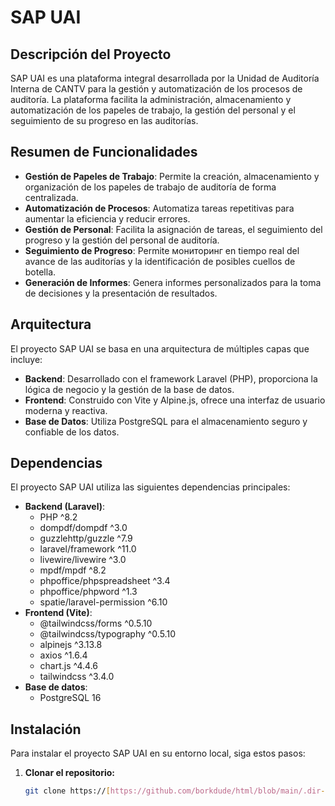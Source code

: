 # SAP UAI

## Descripción del Proyecto

SAP UAI es una plataforma integral desarrollada por la Unidad de Auditoría Interna de CANTV para la gestión y automatización de los procesos de auditoría. La plataforma facilita la administración, almacenamiento y automatización de los papeles de trabajo, la gestión del personal y el seguimiento de su progreso en las auditorías.

## Resumen de Funcionalidades

* **Gestión de Papeles de Trabajo**: Permite la creación, almacenamiento y organización de los papeles de trabajo de auditoría de forma centralizada.
* **Automatización de Procesos**: Automatiza tareas repetitivas para aumentar la eficiencia y reducir errores.
* **Gestión de Personal**: Facilita la asignación de tareas, el seguimiento del progreso y la gestión del personal de auditoría.
* **Seguimiento de Progreso**: Permite мониторинг en tiempo real del avance de las auditorías y la identificación de posibles cuellos de botella.
* **Generación de Informes**: Genera informes personalizados para la toma de decisiones y la presentación de resultados.

## Arquitectura

El proyecto SAP UAI se basa en una arquitectura de múltiples capas que incluye:

* **Backend**: Desarrollado con el framework Laravel (PHP), proporciona la lógica de negocio y la gestión de la base de datos.
* **Frontend**: Construido con Vite y Alpine.js, ofrece una interfaz de usuario moderna y reactiva.
* **Base de Datos**: Utiliza PostgreSQL para el almacenamiento seguro y confiable de los datos.

## Dependencias

El proyecto SAP UAI utiliza las siguientes dependencias principales:

* **Backend (Laravel)**:
    * PHP ^8.2
    * dompdf/dompdf ^3.0
    * guzzlehttp/guzzle ^7.9
    * laravel/framework ^11.0
    * livewire/livewire ^3.0
    * mpdf/mpdf ^8.2
    * phpoffice/phpspreadsheet ^3.4
    * phpoffice/phpword ^1.3
    * spatie/laravel-permission ^6.10
* **Frontend (Vite)**:
    * @tailwindcss/forms ^0.5.10
    * @tailwindcss/typography ^0.5.10
    * alpinejs ^3.13.8
    * axios ^1.6.4
    * chart.js ^4.4.6
    * tailwindcss ^3.4.0
* **Base de datos**:
    * PostgreSQL 16

## Instalación

Para instalar el proyecto SAP UAI en su entorno local, siga estos pasos:

1. **Clonar el repositorio:**
   ```bash
   git clone https://[https://github.com/borkdude/html/blob/main/.dir-locals.el](https://github.com/borkdude/html/blob/main/.dir-locals.el)